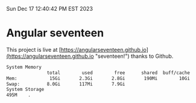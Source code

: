 Sun Dec 17 12:40:42 PM EST 2023

# Angular seventeen


This project is live at [https://angularseventeen.github.io](https://angularseventeen.github.io "seventeen!") thanks to Github.

```bash
System Memory
               total        used        free      shared  buff/cache   available
Mem:            15Gi       2.3Gi       2.8Gi       190Mi        10Gi        12Gi
Swap:          8.0Gi       117Mi       7.9Gi
System Storage
495M	.
